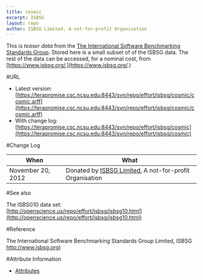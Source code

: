 ```yaml
---
title: cosmic
excerpt: ISBSG
layout: repo
author: ISBSG Limited, A not-for-profit Organisation
---
```



This is _teaser data_ from the [The International Software Benchmarking Standards Group](https://www.isbsg.org/). Stored here is a small subset of of
the ISBSG data. The rest of the data can be accessed, for a nominal
cost, from [https://www.isbsg.org/.](https://www.isbsg.org/.)

#URL

  * Latest version: [https://terapromise.csc.ncsu.edu:8443/svn/repo/effort/isbsg/cosmic/cosmic.arff](https://terapromise.csc.ncsu.edu:8443/svn/repo/effort/isbsg/cosmic/cosmic.arff)
  * With change log: [https://terapromise.csc.ncsu.edu:8443/svn/repo/effort/isbsg/cosmic](https://terapromise.csc.ncsu.edu:8443/svn/repo/effort/isbsg/cosmic)

#Change Log

When | What
---- | ----
November 20, 2012 | Donated by [ISBSG Limited](/repo/people), A not-for-profit Organisation

#See also

The ISBSG10 data set: [http://openscience.us/repo/effort/isbsg/isbsg10.html](http://openscience.us/repo/effort/isbsg/isbsg10.html)

#Reference

 The International Software Benchmarking Standards Group Limited, ISBSG [http://www.isbsg.org)](http://www.isbsg.org)
 
#Attribute Information

* [Attributes](https://terapromise.csc.ncsu.edu:8443/svn/repo/effort/isbsg/isbsg10/isbsg-attribute-info.txt)
